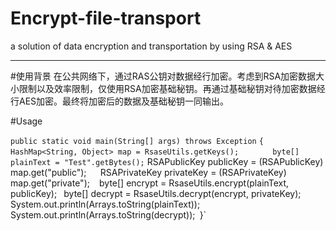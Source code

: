 # Encrypt-file-transport
a solution of data encryption and transportation by using RSA &amp; AES
***

#使用背景
在公共网络下，通过RAS公钥对数据经行加密。考虑到RSA加密数据大小限制以及效率限制，仅使用RSA加密基础秘钥。再通过基础秘钥对待加密数据经行AES加密。最终将加密后的数据及基础秘钥一同输出。

#Usage

`public static void main(String[] args) throws Exception`
`{  `
`       HashMap<String, Object> map = RsaseUtils.getKeys();  `
`       byte[] plainText = "Test".getBytes();
`       RSAPublicKey publicKey = (RSAPublicKey) map.get("public"); ` 
`       RSAPrivateKey privateKey = (RSAPrivateKey) map.get("private");  `
`       byte[] encrypt = RsaseUtils.encrypt(plainText, publicKey);`
`       byte[] decrypt = RsaseUtils.decrypt(encrypt, privateKey);`
`       System.out.println(Arrays.toString(plainText));`
`       System.out.println(Arrays.toString(decrypt));`
`}`


